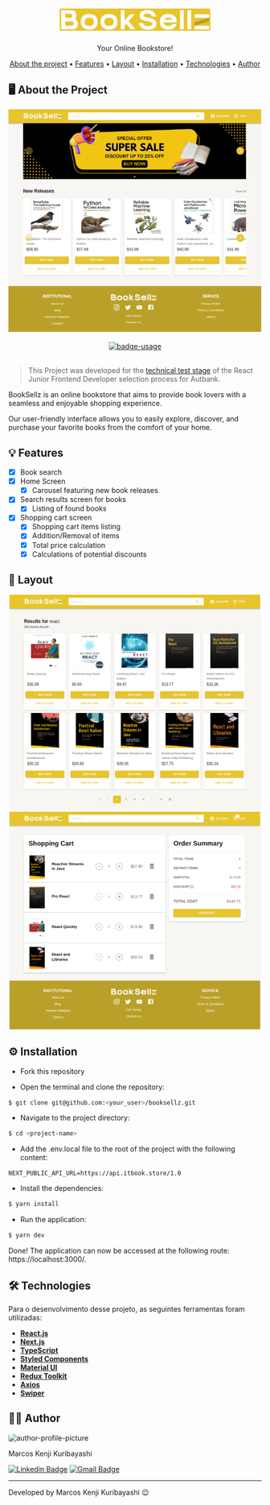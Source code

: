 <!-- CABEÇALHO -->
<div id="readme-top" align="center">
    <h1>
        <img style="border-radius: 2%" width=300 src="/public/logo.svg" alt="project-name" />
    </h1>
    <p>
        Your Online Bookstore!
    </p>
    <p>
        <a href="#%EF%B8%8F-about-the-project">About the project</a> •
        <a href="#-features">Features</a> •
        <a href="#-layout">Layout</a> •
        <a href="#%EF%B8%8F-installation">Installation</a> •
        <a href="#%EF%B8%8F-technologies">Technologies</a> •
        <a href="#-author">Author</a>
    </p>
</div>

<!-- SOBRE O PROJETO -->

## 🖥️ About the Project

<div align="center">
    <img src="/public/images/home.png" width=800/>
    <br/>
    <br/>
    <a href="https://booksellz.vercel.app/">
        <img src="https://img.shields.io/badge/demo-view%20app-blue?style=for-the-badge" alt="badge-usage" >
    </a>
</div>

<br/>

>This Project was developed for the [technical test stage](https://gitlab.com/autbank/desafio-mobile) of the React Junior Frontend Developer selection process for Autbank.

BookSellz is an online bookstore that aims to provide book lovers with a seamless and enjoyable shopping experience.

Our user-friendly interface allows you to easily explore, discover, and purchase your favorite books from the comfort of your home.

## 💡 Features

- [x] Book search
- [x] Home Screen
  - [x] Carousel featuring new book releases
- [x] Search results screen for books
  - [x] Listing of found books
- [x] Shopping cart screen
  - [x] Shopping cart items listing
  - [x] Addition/Removal of items
  - [x] Total price calculation
  - [x] Calculations of potential discounts

## 🎨 Layout

<p align="center">
  <img src="/public/images/search.png" width=500>

  <img src="/public/images/cart.png" width=500>
</p>

## ⚙️ Installation

- Fork this repository

- Open the terminal and clone the repository:

```Bash
$ git clone git@github.com:<your_user>/booksellz.git
```

- Navigate to the project directory:

```Bash
$ cd <project-name>
```

- Add the .env.local file to the root of the project with the following content:

```
NEXT_PUBLIC_API_URL=https://api.itbook.store/1.0
```

- Install the dependencies:

```Bash
$ yarn install
```

- Run the application:

```Bash
$ yarn dev
```

Done! The application can now be accessed at the following route: https://localhost:3000/.

## 🛠️ Technologies

Para o desenvolvimento desse projeto, as seguintes ferramentas foram utilizadas:

- **[React.js](https://pt-br.reactjs.org/)**
- **[Next.js](https://nextjs.org/)**
- **[TypeScript](https://www.typescriptlang.org/)**
- **[Styled Components](https://styled-components.com/)**
- **[Material UI](https://mui.com/)**
- **[Redux Toolkit](https://redux-toolkit.js.org/)**
- **[Axios](https://axios-http.com/)**
- **[Swiper](https://swiperjs.com/)**

## 👨‍💻 Author

<img style="border-radius: 15%;" src="https://gitlab.com/uploads/-/system/user/avatar/8603970/avatar.png?width=400" width=70 alt="author-profile-picture"/>

Marcos Kenji Kuribayashi

[![Linkedin Badge](https://img.shields.io/badge/-LinkedIn-blue?style=flat&logo=Linkedin&logoColor=white)](https://www.linkedin.com/in/marcos-kuribayashi/) [![Gmail Badge](https://img.shields.io/badge/-marcosken13@gmail.com-c14438?style=flat&logo=Gmail&logoColor=white)](mailto:marcosken13@gmail.com)

---

Developed by Marcos Kenji Kuribayashi 😉
